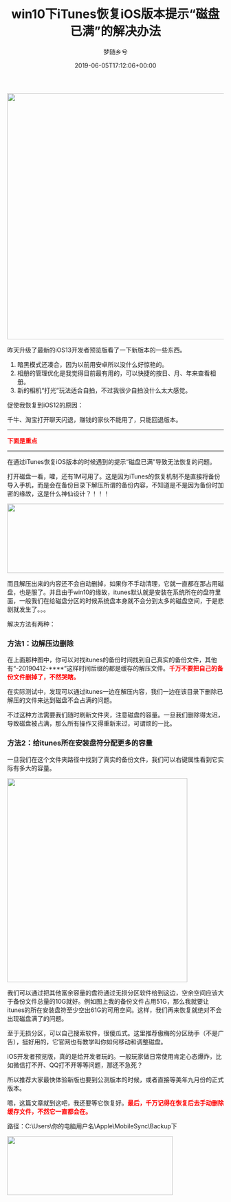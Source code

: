 ﻿---
title: win10下iTunes恢复iOS版本提示“磁盘已满”的解决办法
author: 梦随乡兮
type: post
date: 2019-06-05T17:12:06+00:00
url: /itunes-ios-itunes.html
featured_image: https://r2.imsxx.com/wp-content/uploads/2019/06/Snipaste_2019-06-06_01-11-35-240x180.jpg
views:
  - 4115
like:
  - 2
b2_vote:
  - 'a:2:{s:2:"up";i:0;s:4:"down";i:0;}'
categories:
  - 笔记
tags:
  - iOS
  - iOS13
  - iTunes
  - 备份
  - 恢复

slug: "itunes-ios-itunes"
---
[<img loading="lazy" decoding="async" class="aligncenter size-full wp-image-50" src="https://r2.imsxx.com/wp-content/uploads/2019/06/Snipaste_2019-06-06_01-11-35.jpg" alt="" width="1157" height="572" />][1]

昨天升级了最新的iOS13开发者预览版看了一下新版本的一些东西。

  1. 暗黑模式还凑合，因为以前用安卓所以没什么好惊艳的。
  2. 相册的管理优化是我觉得目前最有用的，可以快捷的按日、月、年来查看相册。
  3. 新的相机“打光”玩法适合自拍，不过我很少自拍没什么太大感觉。

促使我恢复到iOS12的原因：

千牛、淘宝打开聊天闪退，赚钱的家伙不能用了，只能回退版本。

* * *

<span style="color: #ff0000;"><strong>下面是重点</strong></span>

* * *

在通过iTunes恢复iOS版本的时候遇到的提示“磁盘已满”导致无法恢复的问题。

打开磁盘一看，嚯，还有1M可用了。这是因为iTunes的恢复机制不是直接将备份导入手机，而是会在备份目录下解压所谓的备份内容，不知道是不是因为备份时加密的缘故，这是什么神仙设计？！！！

[<img loading="lazy" decoding="async" class="aligncenter size-full wp-image-47" src="https://r2.imsxx.com/wp-content/uploads/2019/06/Snipaste_2019-06-06_00-46-19.jpg" alt="" width="808" height="161" />][2]

而且解压出来的内容还不会自动删掉，如果你不手动清理，它就一直都在那占用磁盘，也是服了。并且由于win10的缘故，itunes默认就是安装在系统所在的盘符里面，一般我们在给磁盘分区的时候系统盘本身就不会分到太多的磁盘空间，于是悲剧就发生了。。。

解决方法有两种：

### **方法1：边解压边删除**

在上面那种图中，你可以对找itunes的备份时间找到自己真实的备份文件，其他有“-20190412-\****”这样时间后缀的都是缓存的解压文件。<span style="color: #ff0000;"><strong>千万不要把自己的备份文件删掉了，不然哭瞎。</strong></span>

在实际测试中，发现可以通过itunes一边在解压内容，我们一边在该目录下删除已解压的文件来达到磁盘不会占满的问题。

不过这种方法需要我们随时刷新文件夹，注意磁盘的容量。一旦我们删除得太迟，导致磁盘被占满，那么所有操作又得重新来过，可谓烦的一比。

### **方法2：给itunes所在安装盘符分配更多的容量**

一旦我们在这个文件夹路径中找到了真实的备份文件，我们可以右键属性看到它实际有多大的容量。

[<img loading="lazy" decoding="async" class="aligncenter size-full wp-image-48" src="https://r2.imsxx.com/wp-content/uploads/2019/06/Snipaste_2019-06-06_01-05-05.jpg" alt="" width="419" height="474" />][3]

我们可以通过把其他富余容量的盘符通过无损分区软件给到这边，空余空间应该大于备份文件总量的10G就好。例如图上我的备份文件占用51G，那么我就要让itunes的所在安装盘符至少空出61G的可用空间。这样，我们再来恢复就绝对不会出现磁盘满了的问题。

至于无损分区，可以自己搜索软件，很傻瓜式。这里推荐傲梅的分区助手（不是广告），挺好用的，它官网也有教学叫你如何移动和调整磁盘。

iOS开发者预览版，真的是给开发者玩的。一般玩家做日常使用肯定心态爆炸，比如微信打不开、QQ打不开等等问题，那还不急死？

所以推荐大家最快体验新版也要到公测版本的时候，或者直接等美年九月份的正式版本。

嗯，这篇文章就到这吧，我还要等它恢复好。<span style="color: #ff0000;"><strong>最后，千万记得在恢复后去手动删除缓存文件，不然它一直都会在。</strong></span>

路径：C:\Users\你的电脑用户名\Apple\MobileSync\Backup下

[<img loading="lazy" decoding="async" class="aligncenter size-full wp-image-49" src="https://r2.imsxx.com/wp-content/uploads/2019/06/Snipaste_2019-06-06_01-08-38.jpg" alt="" width="385" height="137" />][4]

 [1]: https://r2.imsxx.com/wp-content/uploads/2019/06/Snipaste_2019-06-06_01-11-35.jpg
 [2]: https://r2.imsxx.com/wp-content/uploads/2019/06/Snipaste_2019-06-06_00-46-19.jpg
 [3]: https://r2.imsxx.com/wp-content/uploads/2019/06/Snipaste_2019-06-06_01-05-05.jpg
 [4]: https://r2.imsxx.com/wp-content/uploads/2019/06/Snipaste_2019-06-06_01-08-38.jpg

